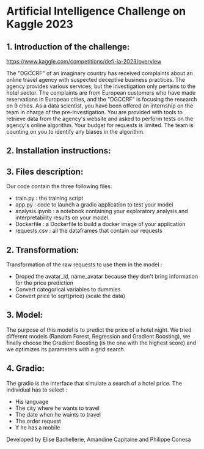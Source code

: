# Artificial Intelligence Challenge on Kaggle 2023

## 1. Introduction of the challenge:

https://www.kaggle.com/competitions/defi-ia-2023/overview

The "DGCCRF" of an imaginary country has received complaints about an online travel agency with suspected deceptive business practices. The agency provides various services, but the investigation only pertains to the hotel sector. The complaints are from European customers who have made reservations in European cities, and the "DGCCRF" is focusing the research on 9 cities. As a data scientist, you have been offered an internship on the team in charge of the pre-investigation. You are provided with tools to retrieve data from the agency's website and asked to perform tests on the agency's online algorithm. Your budget for requests is limited. The team is counting on you to identify any biases in the algorithm.

## 2. Installation instructions:



## 3. Files description:

Our code contain the three following files:
* train.py : the training script
* app.py : code to launch a gradio application to test your model
* analysis.ipynb : a notebook containing your exploratory analysis and interpretability results on your model.
* Dockerfile : a Dockerfile to build a docker image of your application
* requests.csv : all the dataframes that contain our requests 

## 2. Transformation:

Transformation of the raw requests to use them in the model :
- Droped the avatar_id, name_avatar because they don't bring information for the price prediction
- Convert categorical variables to dummies
- Convert price to sqrt(price) (scale the data)

## 3. Model:

The purpose of this model is to predict the price of a hotel night. We tried different models (Random Forest, Regression and Gradient Boosting), we finally choose the Gradient Boosting (is the one with the highest score) and we optimizes its parameters with a grid search. 

## 4. Gradio:

The gradio is the interface that simulate a search of a hotel price. The individual has to select :
- His language 
- The city where he wants to travel
- The date when he waints to travel
- The order request
- If he has a mobile


Developed by Elise Bachellerie, Amandine Capitaine and Philippe Conesa
